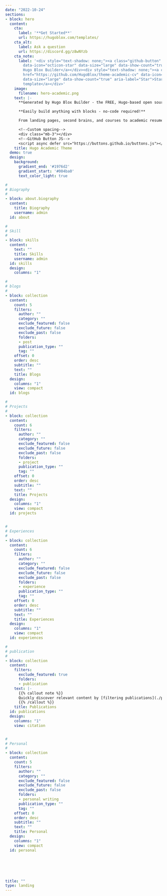 ```yaml
---
date: "2022-10-24"
sections:
- block: hero
  content:
    cta:
      label: '**Get Started**'
      url: https://hugoblox.com/templates/
    cta_alt:
      label: Ask a question
      url: https://discord.gg/z8wNYzb
    cta_note:
      label: '<div style="text-shadow: none;"><a class="github-button" href="https://github.com/HugoBlox/hugo-blox-builder"
        data-icon="octicon-star" data-size="large" data-show-count="true" aria-label="Star">Star
        Hugo Blox Builder</a></div><div style="text-shadow: none;"><a class="github-button"
        href="https://github.com/HugoBlox/theme-academic-cv" data-icon="octicon-star"
        data-size="large" data-show-count="true" aria-label="Star">Star the Academic
        template</a></div>'
    image:
      filename: hero-academic.png
    text: |-
      **Generated by Hugo Blox Builder - the FREE, Hugo-based open source website builder trusted by 500,000+ sites.**

      **Easily build anything with blocks - no-code required!**

      From landing pages, second brains, and courses to academic resumés, conferences, and tech blogs.

      <!--Custom spacing-->
      <div class="mb-3"></div>
      <!--GitHub Button JS-->
      <script async defer src="https://buttons.github.io/buttons.js"></script>
    title: Hugo Academic Theme
  demo: true
  design:
    background:
      gradient_end: '#1976d2'
      gradient_start: '#004ba0'
      text_color_light: true

#
# Biography
#
- block: about.biography
  content:
    title: Biography
    username: admin
  id: about

#
# Skill
#
- block: skills
  content:
    text: ""
    title: Skills
    username: admin
  id: skills
  design:
    columns: "1"

#
# blogs
#
- block: collection
  content:
    count: 5
    filters:
      author: ""
      category: ""
      exclude_featured: false
      exclude_future: false
      exclude_past: false
      folders:
      - post
      publication_type: ""
      tag: ""
    offset: 0
    order: desc
    subtitle: ""
    text: ""
    title: Blogs
  design:
    columns: "1"
    view: compact
  id: blogs

#
# Projects
#
- block: collection
  content:
    count: 6
    filters:
      author: ""
      category: ""
      exclude_featured: false
      exclude_future: false
      exclude_past: false
      folders:
      - project
      publication_type: ""
      tag: ""
    offset: 0
    order: desc
    subtitle: ""
    text: ""
    title: Projects
  design:
    columns: "1"
    view: compact
  id: projects


#
# Experiences
# 
- block: collection
  content:
    count: 6
    filters:
      author: ""
      category: ""
      exclude_featured: false
      exclude_future: false
      exclude_past: false
      folders:
      - experience
      publication_type: ""
      tag: ""
    offset: 0
    order: desc
    subtitle: ""
    text: ""
    title: Experiences
  design:
    columns: "1"
    view: compact
  id: experiences

#
# publication
#
- block: collection
  content:
    filters:
      exclude_featured: true
      folders:
      - publication
    text: |-
      {{% callout note %}}
      Quickly discover relevant content by [filtering publications](./publication/).
      {{% /callout %}}
    title: Publications
  id: publications
  design:
    columns: "1"
    view: citation


#
# Personal
#
- block: collection
  content:
    count: 5
    filters:
      author: ""
      category: ""
      exclude_featured: false
      exclude_future: false
      exclude_past: false
      folders:
      - personal writing
      publication_type: ""
      tag: ""
    offset: 0
    order: desc
    subtitle: ""
    text: ""
    title: Personal
  design:
    columns: "1"
    view: compact
  id: personal






title: ""
type: landing
---
```

